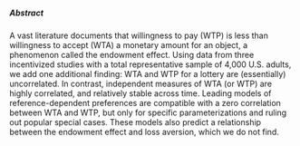 ---
---

##### Abstract

A vast literature documents that willingness to pay (WTP) is less than willingness to
accept (WTA) a monetary amount for an object, a phenomenon called the endowment
effect. Using data from three incentivized studies with a total representative sample
of 4,000 U.S. adults, we add one additional finding: WTA and WTP for a lottery
are (essentially) uncorrelated. In contrast, independent measures of WTA (or WTP)
are highly correlated, and relatively stable across time. Leading models of reference-dependent
preferences are compatible with a zero correlation between WTA and WTP,
but only for specific parameterizations and ruling out popular special cases. These
models also predict a relationship between the endowment effect and loss aversion,
which we do not find.
